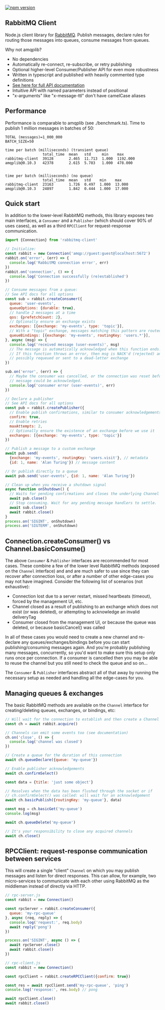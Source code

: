 [![npm version](https://badge.fury.io/js/rabbitmq-client.svg)](https://badge.fury.io/js/rabbitmq-client)

## RabbitMQ Client
Node.js client library for [RabbitMQ](https://www.rabbitmq.com/documentation.html). Publish
messages, declare rules for routing those messages into queues, consume messages from queues.

Why not amqplib?
- No dependencies
- Automatically re-connect, re-subscribe, or retry publishing
- Optional higher-level Consumer/Publisher API for even more robustness
- Written in typescript and published with heavily commented type definitions
- [See here for full API documentation](http://cody-greene.github.io/node-rabbitmq-client)
- Intuitive API with named parameters instead of positional
- "x-arguments" like "x-message-ttl" don't have camelCase aliases

## Performance
Performance is comparable to amqplib (see ./benchmark.ts). Time to publish 1
million messages in batches of 50:
```
TOTAL (messages)=1_000_000
BATCH_SIZE=50

time per batch (milliseconds) (transient queue)
                 total_time  mean   std     min    max
rabbitmq-client  39128       2.465  11.713  1.000  1192.000
amqplib@0.10.3   42378       2.615  5.783   1.000  478.000


time per batch (milliseconds) (no queue)
                 total_time  mean   std    min    max
rabbitmq-client  23163       1.726  0.497  1.000  13.000
amqplib@0.10.3   24897       1.842  0.444  1.000  17.000
```

## Quick start
In addition to the lower-level RabbitMQ methods, this library exposes two main
interfaces, a `Consumer` and a `Publisher` (which should cover 90% of uses
cases), as well as a third `RPCClient` for request-response communication.
```javascript
import {Connection} from 'rabbitmq-client'

// Initialize:
const rabbit = new Connection('amqp://guest:guest@localhost:5672')
rabbit.on('error', (err) => {
  console.log('RabbitMQ connection error', err)
})
rabbit.on('connection', () => {
  console.log('Connection successfully (re)established')
})

// Consume messages from a queue:
// See API docs for all options
const sub = rabbit.createConsumer({
  queue: 'user-events',
  queueOptions: {durable: true},
  // handle 2 messages at a time
  qos: {prefetchCount: 2},
  // Optionally ensure an exchange exists
  exchanges: [{exchange: 'my-events', type: 'topic'}],
  // With a "topic" exchange, messages matching this pattern are routed to the queue
  queueBindings: [{exchange: 'my-events', routingKey: 'users.*'}],
}, async (msg) => {
  console.log('received message (user-events)', msg)
  // The message is automatically acknowledged when this function ends.
  // If this function throws an error, then msg is NACK'd (rejected) and
  // possibly requeued or sent to a dead-letter exchange
})

sub.on('error', (err) => {
  // Maybe the consumer was cancelled, or the connection was reset before a
  // message could be acknowledged.
  console.log('consumer error (user-events)', err)
})

// Declare a publisher
// See API docs for all options
const pub = rabbit.createPublisher({
  // Enable publish confirmations, similar to consumer acknowledgements
  confirm: true,
  // Enable retries
  maxAttempts: 2,
  // Optionally ensure the existence of an exchange before we use it
  exchanges: [{exchange: 'my-events', type: 'topic'}]
})

// Publish a message to a custom exchange
await pub.send(
  {exchange: 'my-events', routingKey: 'users.visit'}, // metadata
  {id: 1, name: 'Alan Turing'}) // message content

// Or publish directly to a queue
await pub.send('user-events', {id: 1, name: 'Alan Turing'})

// Clean up when you receive a shutdown signal
async function onShutdown() {
  // Waits for pending confirmations and closes the underlying Channel
  await pub.close()
  // Stop consuming. Wait for any pending message handlers to settle.
  await sub.close()
  await rabbit.close()
}
process.on('SIGINT', onShutdown)
process.on('SIGTERM', onShutdown)
```

## Connection.createConsumer() vs Channel.basicConsume()
The above `Consumer` & `Publisher` interfaces are recommended for most cases.
These combine a few of the lower level RabbitMQ methods (exposed on the
`Channel` interface) and and are much safer to use since they can recover after
connection loss, or after a number of other edge-cases you may not have
imagined. Consider the following list of scenarios (not exhaustive):
- Connection lost due to a server restart, missed heartbeats (timeout), forced
  by the management UI, etc.
- Channel closed as a result of publishing to an exchange which does not exist
  (or was deleted), or attempting to acknowledge an invalid deliveryTag
- Consumer closed from the management UI, or because the queue was deleted, or
  because basicCancel() was called

In all of these cases you would need to create a new channel and re-declare any
queues/exchanges/bindings before you can start publishing/consuming messages
again. And you're probably publishing many messages, concurrently, so you'd
want to make sure this setup only runs once per connection. If a consumer is
cancelled then you may be able to reuse the channel but you still need to check
the queue and so on...

The `Consumer` & `Publisher` interfaces abstract all of that away by running
the necessary setup as needed and handling all the edge-cases for you.

## Managing queues & exchanges
The basic RabbitMQ methods are available on the `Channel` interface for
creating/deleting queues, exchanges, or bindings, etc:

```javascript
// Will wait for the connection to establish and then create a Channel
const ch = await rabbit.acquire()

// Channels can emit some events too (see documentation)
ch.on('close', () => {
  console.log('channel was closed')
})

// Create a queue for the duration of this connection
await ch.queueDeclare({queue: 'my-queue'})

// Enable publisher acknowledgements
await ch.confirmSelect()

const data = {title: 'just some object'}

// Resolves when the data has been flushed through the socket or if
// ch.confirmSelect() was called: will wait for an acknowledgement
await ch.basicPublish({routingKey: 'my-queue'}, data)

const msg = ch.basicGet('my-queue')
console.log(msg)

await ch.queueDelete('my-queue')

// It's your responsibility to close any acquired channels
await ch.close()
```

## RPCClient: request-response communication between services
This will create a single "client" `Channel` on which you may publish messages
and listen for direct responses. This can allow, for example, two
micro-services to communicate with each other using RabbitMQ as the middleman
instead of directly via HTTP.

```javascript
// rpc-server.js
const rabbit = new Connection()

const rpcServer = rabbit.createConsumer({
  queue: 'my-rpc-queue'
}, async (req, reply) => {
  console.log('request:', req.body)
  await reply('pong')
})

process.on('SIGINT', async () => {
  await rpcServer.close()
  await rabbit.close()
})
```

```javascript
// rpc-client.js
const rabbit = new Connection()

const rpcClient = rabbit.createRPCClient({confirm: true})

const res = await rpcClient.send('my-rpc-queue', 'ping')
console.log('response:', res.body) // pong

await rpcClient.close()
await rabbit.close()
```

